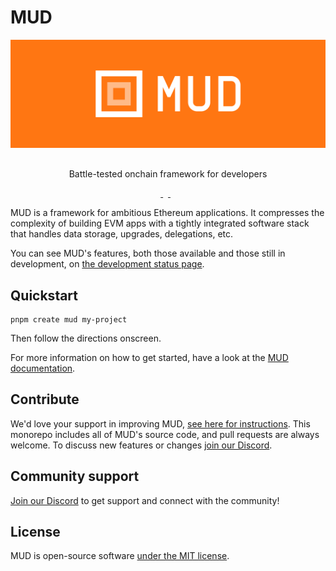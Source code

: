 # MUD

<div align="center">

![MUD logo](./docs/public/mud-cover-photo.png)

<div  style="margin: 0 0 30px 0;"></div>
<p>Battle-tested onchain framework for developers</p>
</div>

<p align="center">
  <a aria-label="license MIT" href="https://opensource.org/licenses/MIT">
    <img alt="" src="https://img.shields.io/badge/License-MIT-yellow.svg">
  </a>
  &nbsp;
  <a aria-label="test status" href="https://github.com/latticexyz/mud/actions/workflows/test.yml">
    <img alt="" src="https://github.com/latticexyz/mud/actions/workflows/test.yml/badge.svg?branch=main&event=push">
  </a>
  &nbsp;
  <a aria-label="docs status" href="https://github.com/latticexyz/mud/actions/workflows/docs.yml">
    <img alt="" src="https://github.com/latticexyz/mud/actions/workflows/docs.yml/badge.svg?branch=main&event=push">
  </a>
</p>

MUD is a framework for ambitious Ethereum applications.
It compresses the complexity of building EVM apps with a tightly integrated software stack that handles data storage, upgrades, delegations, etc.

You can see MUD's features, both those available and those still in development, on [the development status page](https://status.mud.dev/).

## Quickstart

```
pnpm create mud my-project
```

Then follow the directions onscreen.

For more information on how to get started, have a look at the [MUD documentation](https://mud.dev/quickstart).

## Contribute

We'd love your support in improving MUD, [see here for instructions](https://mud.dev/contribute).
This monorepo includes all of MUD's source code, and pull requests are always welcome.
To discuss new features or changes [join our Discord](https://lattice.xyz/discord).

## Community support

[Join our Discord](https://lattice.xyz/discord) to get support and connect with the community!

## License

MUD is open-source software [under the MIT license](LICENSE).
